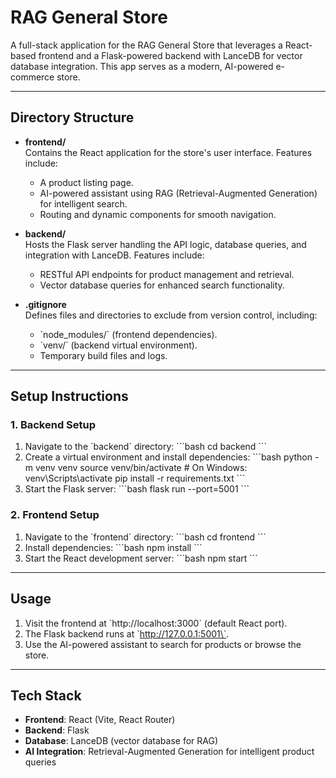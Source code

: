 # RAG General Store

A full-stack application for the RAG General Store that leverages a React-based frontend and a Flask-powered backend with LanceDB for vector database integration. This app serves as a modern, AI-powered e-commerce store.

---

## Directory Structure

- **frontend/**  
  Contains the React application for the store's user interface. Features include:
  - A product listing page.
  - AI-powered assistant using RAG (Retrieval-Augmented Generation) for intelligent search.
  - Routing and dynamic components for smooth navigation.

- **backend/**  
  Hosts the Flask server handling the API logic, database queries, and integration with LanceDB. Features include:
  - RESTful API endpoints for product management and retrieval.
  - Vector database queries for enhanced search functionality.

- **.gitignore**  
  Defines files and directories to exclude from version control, including:
  - \`node_modules/\` (frontend dependencies).
  - \`venv/\` (backend virtual environment).
  - Temporary build files and logs.

---

## Setup Instructions

### 1. Backend Setup
1. Navigate to the \`backend\` directory:
   \`\`\`bash
   cd backend
   \`\`\`
2. Create a virtual environment and install dependencies:
   \`\`\`bash
   python -m venv venv
   source venv/bin/activate  # On Windows: venv\\Scripts\\activate
   pip install -r requirements.txt
   \`\`\`
3. Start the Flask server:
   \`\`\`bash
   flask run --port=5001
   \`\`\`

### 2. Frontend Setup
1. Navigate to the \`frontend\` directory:
   \`\`\`bash
   cd frontend
   \`\`\`
2. Install dependencies:
   \`\`\`bash
   npm install
   \`\`\`
3. Start the React development server:
   \`\`\`bash
   npm start
   \`\`\`

---

## Usage
1. Visit the frontend at \`http://localhost:3000\` (default React port).
2. The Flask backend runs at \`http://127.0.0.1:5001\`.
3. Use the AI-powered assistant to search for products or browse the store.

---

## Tech Stack
- **Frontend**: React (Vite, React Router)
- **Backend**: Flask
- **Database**: LanceDB (vector database for RAG)
- **AI Integration**: Retrieval-Augmented Generation for intelligent product queries
